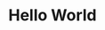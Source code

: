 ---
inv_num: 2010-081
add_credit:
url: 2010-081-hello-world
title: Hello World
year: '2010'
display_year: '2010'
medium: powder coated CNC bent stainless steel
dims: 34 5/16 x 4 1/4 x 5
pitch:
ps:
live_url:
youtube:
related_code: https://github.com/coryarcangel/Desktop-Wireform
subheading:
download:
commission:
related:
layout: things-i-made
---